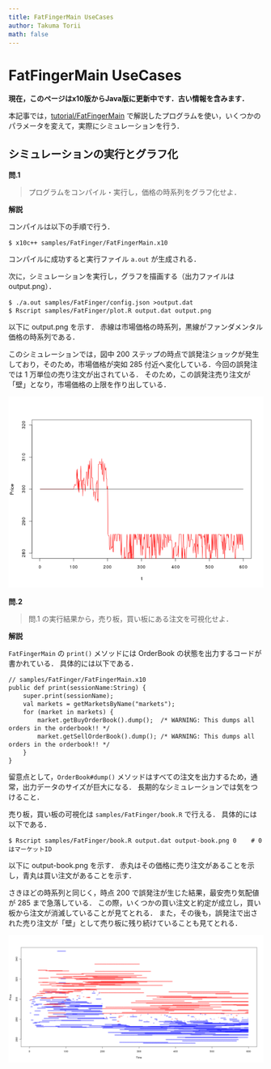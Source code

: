 ```yaml
---
title: FatFingerMain UseCases
author: Takuma Torii
math: false
---
```


# FatFingerMain UseCases

**現在，このページはx10版からJava版に更新中です．古い情報を含みます．**

本記事では，[tutorial/FatFingerMain](FatFingerMain) で解説したプログラムを使い，いくつかのパラメータを変えて，実際にシミュレーションを行う．


## シミュレーションの実行とグラフ化

**問.1**

> プログラムをコンパイル・実行し，価格の時系列をグラフ化せよ．

**解説**

コンパイルは以下の手順で行う．

```
$ x10c++ samples/FatFinger/FatFingerMain.x10
```

コンパイルに成功すると実行ファイル `a.out` が生成される．

次に，シミュレーションを実行し，グラフを描画する（出力ファイルは output.png）．

```
$ ./a.out samples/FatFinger/config.json >output.dat
$ Rscript samples/FatFinger/plot.R output.dat output.png
```

以下に output.png を示す．
赤線は市場価格の時系列，黒線がファンダメンタル価格の時系列である．

このシミュレーションでは，図中 200 ステップの時点で誤発注ショックが発生しており，そのため，市場価格が突如 285 付近へ変化している．今回の誤発注では 1 万単位の売り注文が出されている．
そのため，この誤発注売り注文が「壁」となり，市場価格の上限を作り出している．

![small](/tutorial/FatFingerMain.figs/fig01.png)


**問.2**

> 問.1 の実行結果から，売り板，買い板にある注文を可視化せよ．

**解説**

`FatFingerMain` の `print()` メソッドには OrderBook の状態を出力するコードが書かれている．
具体的には以下である．

```x10
// samples/FatFinger/FatFingerMain.x10
public def print(sessionName:String) {
	super.print(sessionName);
	val markets = getMarketsByName("markets");
	for (market in markets) {
		market.getBuyOrderBook().dump();  /* WARNING: This dumps all orders in the orderbook!! */
		market.getSellOrderBook().dump(); /* WARNING: This dumps all orders in the orderbook!! */
	}
}
```

留意点として，`OrderBook#dump()` メソッドはすべての注文を出力するため，通常，出力データのサイズが巨大になる．
長期的なシミュレーションでは気をつけること．

売り板，買い板の可視化は `samples/FatFinger/book.R` で行える．
具体的には以下である．

```
$ Rscript samples/FatFinger/book.R output.dat output-book.png 0    # 0 はマーケットID
```

以下に output-book.png を示す．
赤丸はその価格に売り注文があることを示し，青丸は買い注文があることを示す．

さきほどの時系列と同じく，時点 200 で誤発注が生じた結果，最安売り気配値が 285 まで急落している．
この際，いくつかの買い注文と約定が成立し，買い板から注文が消滅していることが見てとれる．
また，その後も，誤発注で出された売り注文が「壁」として売り板に残り続けていることも見てとれる．

![full](/tutorial/FatFingerMain.figs/fig02.png)


